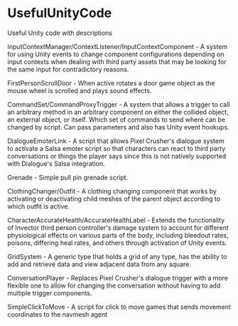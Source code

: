 # UsefulUnityCode
Useful Unity code with descriptions

InputContextManager/ContextListener/InputContextComponent - A system for using Unity events to change component configurations depending on input contexts when dealing with third party assets that may be looking for the same input for contradictory reasons.

FirstPersonScrollDoor - When active rotates a door game object as the mouse wheel is scrolled and plays sound effects.

CommandSet/CommandProxyTrigger - A system that allows a trigger to call an arbitrary method in an arbitrary component on either the collided object, an external object, or itself. Which set of commands to send where can be changed by script. Can pass parameters and also has Unity event hookups. 

DialogueEmoterLink - A script that allows Pixel Crusher's dialogue system to activate a Salsa emoter script so that characters can react to third party conversations or things the player says since this is not natively supported with Dialogue's Salsa integration.

Grenade - Simple pull pin grenade script.

ClothingChanger/Outfit - A clothing changing component that works by activating or deactivating child meshes of the parent object according to which outfit is active. 

CharacterAccurateHealth/AccurateHealthLabel - Extends the functionality of Invector third person controller's damage system to account for different physiological effects on various parts of the body, including bleedout rates, poisons, differing heal rates, and others through activation of Unity events.

GridSystem - A generic type that holds a grid of any type, has the ability to add and retrieve data and view adjacent data from any square. 

ConversationPlayer - Replaces Pixel Crusher's dialogue trigger with a more flexible one to allow for changing the conversation without having to add multiple trigger components.

SimpleClickToMove - A script for click to move games that sends movement coordinates to the navmesh agent
